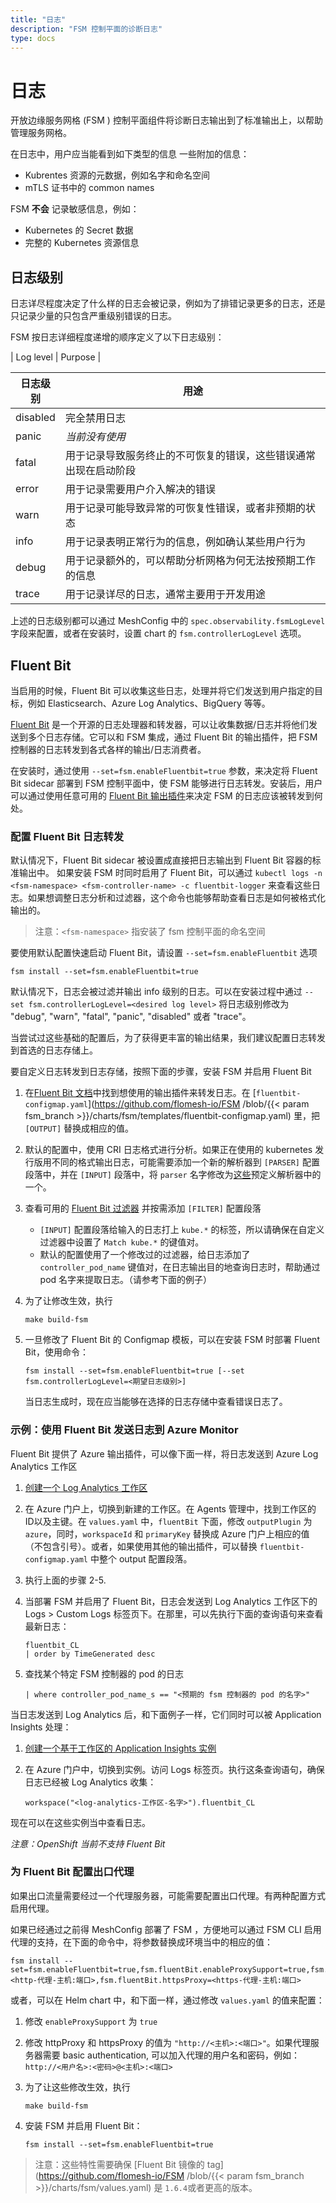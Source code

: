 ```yaml
---
title: "日志"
description: "FSM 控制平面的诊断日志"
type: docs
---
```


# 日志
开放边缘服务网格 (FSM ) 控制平面组件将诊断日志输出到了标准输出上，以帮助管理服务网格。

在日志中，用户应当能看到如下类型的信息
一些附加的信息：
- Kubrentes 资源的元数据，例如名字和命名空间
- mTLS 证书中的 common names

FSM **不会** 记录敏感信息，例如：
- Kubernetes 的 Secret 数据
- 完整的 Kubernetes 资源信息

## 日志级别

日志详尽程度决定了什么样的日志会被记录，例如为了排错记录更多的日志，还是只记录少量的只包含严重级别错误的日志。

FSM 按日志详细程度递增的顺序定义了以下日志级别：

| Log level | Purpose                                                                                |

| 日志级别 | 用途 |
| --------- | -------------------------------------------------------------------------------------- |
| disabled | 完全禁用日志 |
| panic | *当前没有使用* |
| fatal |用于记录导致服务终止的不可恢复的错误，这些错误通常出现在启动阶段 |
| error | 用于记录需要用户介入解决的错误 |
| warn | 用于记录可能导致异常的可恢复性错误，或者非预期的状态 |
| info | 用于记录表明正常行为的信息，例如确认某些用户行为 |
| debug | 用于记录额外的，可以帮助分析网格为何无法按预期工作的信息 |
| trace | 用于记录详尽的日志，通常主要用于开发用途 |

上述的日志级别都可以通过 MeshConfig 中的 `spec.observability.fsmLogLevel` 字段来配置，或者在安装时，设置 chart 的 `fsm.controllerLogLevel` 选项。

## Fluent Bit
当启用的时候，Fluent Bit 可以收集这些日志，处理并将它们发送到用户指定的目标，例如 Elasticsearch、Azure Log Analytics、BigQuery 等等。

[Fluent Bit](https://fluentbit.io/) 是一个开源的日志处理器和转发器，可以让收集数据/日志并将他们发送到多个日志存储。它可以和 FSM 集成，通过 Fluent Bit 的输出插件，把 FSM 控制器的日志转发到各式各样的输出/日志消费者。

在安装时，通过使用 `--set=fsm.enableFluentbit=true` 参数，来决定将 Fluent Bit sidecar 部署到 FSM 控制平面中，使 FSM 能够进行日志转发。安装后，用户可以通过使用任意可用的 [Fluent Bit 输出插件](https://docs.fluentbit.io/manual/pipeline/outputs)来决定 FSM 的日志应该被转发到何处。

### 配置 Fluent Bit 日志转发
默认情况下，Fluent Bit sidecar 被设置成直接把日志输出到 Fluent Bit 容器的标准输出中。 如果安装 FSM 时同时启用了 Fluent Bit，可以通过 `kubectl logs -n <fsm-namespace> <fsm-controller-name> -c fluentbit-logger` 来查看这些日志。如果想调整日志分析和过滤器，这个命令也能够帮助查看日志是如何被格式化输出的。

> 注意：`<fsm-namespace>` 指安装了 fsm 控制平面的命名空间

要使用默认配置快速启动 Fluent Bit，请设置 `--set=fsm.enableFluentbit` 选项
```console
fsm install --set=fsm.enableFluentbit=true
```

默认情况下，日志会被过滤并输出 info 级别的日志。可以在安装过程中通过 `--set fsm.controllerLogLevel=<desired log level>` 将日志级别修改为 "debug", "warn", "fatal", "panic", "disabled" 或者 "trace"。

当尝试过这些基础的配置后，为了获得更丰富的输出结果，我们建议配置日志转发到首选的日志存储上。

要自定义日志转发到日志存储，按照下面的步骤，安装 FSM 并启用 Fluent Bit

1. 在[Fluent Bit 文档](https://docs.fluentbit.io/manual/pipeline/outputs)中找到想使用的输出插件来转发日志。在 [`fluentbit-configmap.yaml`](https://github.com/flomesh-io/FSM /blob/{{< param fsm_branch >}}/charts/fsm/templates/fluentbit-configmap.yaml) 里，把 `[OUTPUT]` 替换成相应的值。

2. 默认的配置中，使用 CRI 日志格式进行分析。如果正在使用的 kubernetes 发行版用不同的格式输出日志，可能需要添加一个新的解析器到 `[PARSER]` 配置段落中，并在 `[INPUT]` 段落中，将 `parser` 名字修改为[这些](https://github.com/fluent/fluent-bit/blob/master/conf/parsers.conf)预定义解析器中的一个。

3. 查看可用的 [Fluent Bit 过滤器](https://docs.fluentbit.io/manual/pipeline/filters) 并按需添加 `[FILTER]` 配置段落
    * `[INPUT]` 配置段落给输入的日志打上 `kube.*` 的标签，所以请确保在自定义过滤器中设置了 `Match kube.*` 的键值对。
    * 默认的配置使用了一个修改过的过滤器，给日志添加了 `controller_pod_name` 键值对，在日志输出目的地查询日志时，帮助通过 pod 名字来提取日志。（请参考下面的例子）

4. 为了让修改生效，执行
    ```console
    make build-fsm
    ```

5. 一旦修改了 Fluent Bit 的 Configmap 模板，可以在安装 FSM 时部署 Fluent Bit，使用命令：
    ```console
    fsm install --set=fsm.enableFluentbit=true [--set fsm.controllerLogLevel=<期望日志级别>]
    ```
    当日志生成时，现在应当能够在选择的日志存储中查看错误日志了。


### 示例：使用 Fluent Bit 发送日志到 Azure Monitor
Fluent Bit 提供了 Azure 输出插件，可以像下面一样，将日志发送到 Azure Log Analytics 工作区
1. [创建一个 Log Analytics 工作区](https://docs.microsoft.com/en-us/azure/azure-monitor/learn/quick-create-workspace)

2. 在 Azure 门户上，切换到新建的工作区。在 Agents 管理中，找到工作区的 ID以及主键。在 `values.yaml` 中，`fluentBit` 下面，修改 `outputPlugin` 为 `azure`，同时，`workspaceId` 和 `primaryKey` 替换成 Azure 门户上相应的值（不包含引号）。或者，如果使用其他的输出插件，可以替换 `fluentbit-configmap.yaml` 中整个 output 配置段落。

3. 执行上面的步骤 2-5.

4. 当部署 FSM 并启用了 Fluent Bit，日志会发送到 Log Analytics 工作区下的 Logs > Custom Logs 标签页下。在那里，可以先执行下面的查询语句来查看最新日志：
    ```
    fluentbit_CL
    | order by TimeGenerated desc
    ```

5. 查找某个特定 FSM 控制器的 pod 的日志
    ```
    | where controller_pod_name_s == "<预期的 fsm 控制器的 pod 的名字>"
    ```

当日志发送到 Log Analytics 后，和下面例子一样，它们同时可以被 Application Insights 处理：
1. [创建一个基于工作区的 Application Insights 实例](https://docs.microsoft.com/zh-cn/azure/azure-monitor/app/create-workspace-resource)

2. 在 Azure 门户中，切换到实例。访问 Logs 标签页。执行这条查询语句，确保日志已经被 Log Analytics 收集：
    ```
    workspace("<log-analytics-工作区-名字>").fluentbit_CL
    ```

现在可以在这些实例当中查看日志。

*注意：OpenShift 当前不支持 Fluent Bit*

### 为 Fluent Bit 配置出口代理
如果出口流量需要经过一个代理服务器，可能需要配置出口代理。有两种配置方式启用代理。

如果已经通过之前得 MeshConfig 部署了 FSM ，方便地可以通过 FSM CLI 启用代理的支持，在下面的命令中，将参数替换成环境当中的相应的值：
```
fsm install --set=fsm.enableFluentbit=true,fsm.fluentBit.enableProxySupport=true,fsm.fluentBit.httpProxy=<http-代理-主机:端口>,fsm.fluentBit.httpsProxy=<https-代理-主机:端口>
```

或者，可以在 Helm chart 中，和下面一样，通过修改 `values.yaml` 的值来配置：
1. 修改 `enableProxySupport` 为 `true`

2. 修改 httpProxy 和 httpsProxy 的值为 `"http://<主机>:<端口>"`。如果代理服务器需要 basic authentication, 可以加入代理的用户名和密码，例如：`http://<用户名>:<密码>@<主机>:<端口>`

3. 为了让这些修改生效，执行
    ```console
    make build-fsm
    ```

4. 安装 FSM 并启用 Fluent Bit：
    ```console
    fsm install --set=fsm.enableFluentbit=true
    ```
> 注意：这些特性需要确保 [Fluent Bit 镜像的 tag](https://github.com/flomesh-io/FSM /blob/{{< param fsm_branch >}}/charts/fsm/values.yaml) 是 `1.6.4`或者更高的版本。
